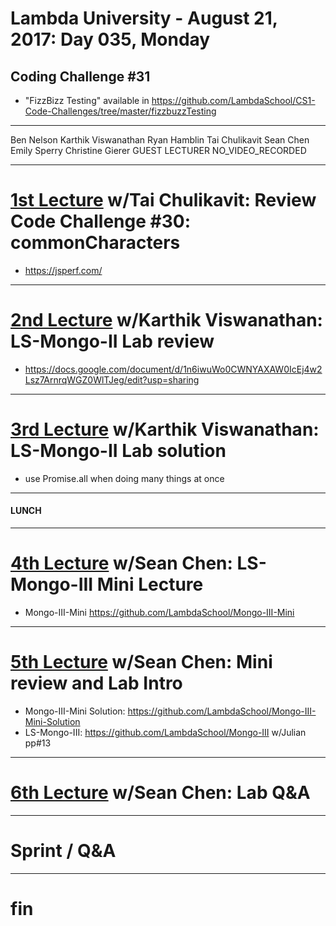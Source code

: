 # Lambda University - August 21, 2017: Day 035, Monday
## Coding Challenge #31
- "FizzBizz Testing" available in https://github.com/LambdaSchool/CS1-Code-Challenges/tree/master/fizzbuzzTesting
***
Ben Nelson
Karthik Viswanathan
Ryan Hamblin
Tai Chulikavit
Sean Chen
Emily Sperry
Christine Gierer
GUEST LECTURER
NO_VIDEO_RECORDED
***
# [1st Lecture](VIDEO_RECORDED_NOT_POSTED) w/Tai Chulikavit: Review Code Challenge #30: commonCharacters
- https://jsperf.com/

***
# [2nd Lecture](NO_VIDEO_RECORDED) w/Karthik Viswanathan: LS-Mongo-II Lab review
- https://docs.google.com/document/d/1n6iwuWo0CWNYAXAW0IcEj4w2Lsz7ArnrqWGZ0WlTJeg/edit?usp=sharing

***
# [3rd Lecture](https://youtu.be/q4FE0K4GGZs) w/Karthik Viswanathan: LS-Mongo-II Lab solution
- use Promise.all when doing many things at once

***
#### LUNCH
***
# [4th Lecture](https://youtu.be/fGs7ww2NWyg) w/Sean Chen: LS-Mongo-III Mini Lecture
- Mongo-III-Mini https://github.com/LambdaSchool/Mongo-III-Mini

***
# [5th Lecture](https://youtu.be/4G22XossnIY) w/Sean Chen: Mini review and Lab Intro
- Mongo-III-Mini Solution: https://github.com/LambdaSchool/Mongo-III-Mini-Solution
- LS-Mongo-III: https://github.com/LambdaSchool/Mongo-III w/Julian pp#13

***
# [6th Lecture](NO_VIDEO_RECORDED) w/Sean Chen: Lab Q&A
***
# Sprint / Q&A
***
# fin
